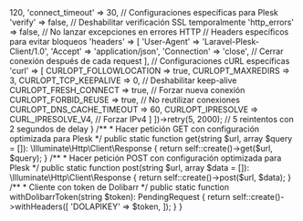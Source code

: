 <?php

namespace App\Http\Controllers;

use Illuminate\Support\Facades\Http;
use Illuminate\Http\Client\PendingRequest;

class PleskHttpClient
{
    /**
     * Crear cliente HTTP optimizado para Plesk
     */
    public static function create(): PendingRequest
    {
        return Http::withOptions([
            // Timeouts extendidos
            'timeout' => 120,
            'connect_timeout' => 30,
            
            // Configuraciones específicas para Plesk
            'verify' => false, // Deshabilitar verificación SSL temporalmente
            'http_errors' => false, // No lanzar excepciones en errores HTTP
            
            // Headers específicos para evitar bloqueos
            'headers' => [
                'User-Agent' => 'Laravel-Plesk-Client/1.0',
                'Accept' => 'application/json',
                'Connection' => 'close', // Cerrar conexión después de cada request
            ],
            
            // Configuraciones cURL específicas
            'curl' => [
                CURLOPT_FOLLOWLOCATION => true,
                CURLOPT_MAXREDIRS => 3,
                CURLOPT_TCP_KEEPALIVE => 0, // Deshabilitar keep-alive
                CURLOPT_FRESH_CONNECT => true, // Forzar nueva conexión
                CURLOPT_FORBID_REUSE => true, // No reutilizar conexiones
                CURLOPT_DNS_CACHE_TIMEOUT => 60,
                CURLOPT_IPRESOLVE => CURL_IPRESOLVE_V4, // Forzar IPv4
            ]
        ])->retry(5, 2000); // 5 reintentos con 2 segundos de delay
    }
    
    /**
     * Hacer petición GET con configuración optimizada para Plesk
     */
    public static function get(string $url, array $query = []): \Illuminate\Http\Client\Response
    {
        return self::create()->get($url, $query);
    }
    
    /**
     * Hacer petición POST con configuración optimizada para Plesk
     */
    public static function post(string $url, array $data = []): \Illuminate\Http\Client\Response
    {
        return self::create()->post($url, $data);
    }
    
    /**
     * Cliente con token de Dolibarr
     */
    public static function withDolibarrToken(string $token): PendingRequest
    {
        return self::create()->withHeaders([
            'DOLAPIKEY' => $token,
        ]);
    }
}
